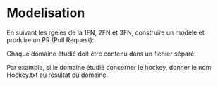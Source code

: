 # Modelisation

En suivant les rgeles de la 1FN, 2FN et 3FN, construire un modele et produire un PR (Pull Request):

Chaque domaine étudié doit être contenu dans un fichier séparé.

Par example, si le domaine étudié concerner le hockey, donner le nom Hockey.txt au résultat du domaine.


